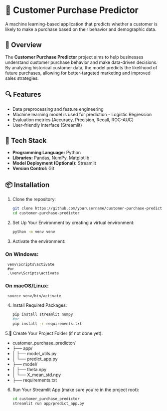 # 🛒 Customer Purchase Predictor

A machine learning-based application that predicts whether a customer is likely to make a purchase based on their behavior and demographic data.

## 🚀 Overview

The **Customer Purchase Predictor** project aims to help businesses understand customer purchase behavior and make data-driven decisions. By analyzing historical customer data, the model predicts the likelihood of future purchases, allowing for better-targeted marketing and improved sales strategies.

## 🔍 Features

- Data preprocessing and feature engineering
- Machine learning model is used for prediction - Logistic Regression
- Evaluation metrics (Accuracy, Precision, Recall, ROC-AUC)
- User-friendly interface (Streamlit)

## 🧰 Tech Stack

- **Programming Language:** Python
- **Libraries:** Pandas, NumPy, Matplotlib
- **Model Deployment (Optional):** Streamlit 
- **Version Control:** Git

## 📦 Installation

1. Clone the repository:

   ```bash
   git clone https://github.com/yourusername/customer-purchase-predictor.git
   cd customer-purchase-predictor
2. Set Up Your Environment by creating a virtual environment:
   ```bash
   python -m venv venv
3. Activate the environment:

  ### On Windows:
     venv\Scripts\activate
     #or 
     .\venv\Scripts\activate 
  ### On macOS/Linux:
     source venv/bin/activate

4. Install Required Packages:
     ```bash
     pip install streamlit numpy 
     #or
     pip install -r requirements.txt
  
5.📁 Create Your Project Folder (if not done yet):
  -  customer_purchase_predictor/
  -  ├── app/
  -  │     ├── model_utils.py
  -  │     └── predict_app.py
  -  ├── model/
  -  │       ├── theta.npy
  -  │       └── X_mean_std.npy
  -  ├── requirements.txt
6. Run Your Streamlit App (make sure you're in the project root):
     ```bash
     cd customer_purchase_predictor
     streamlit run app/predict_app.py
                                                            
